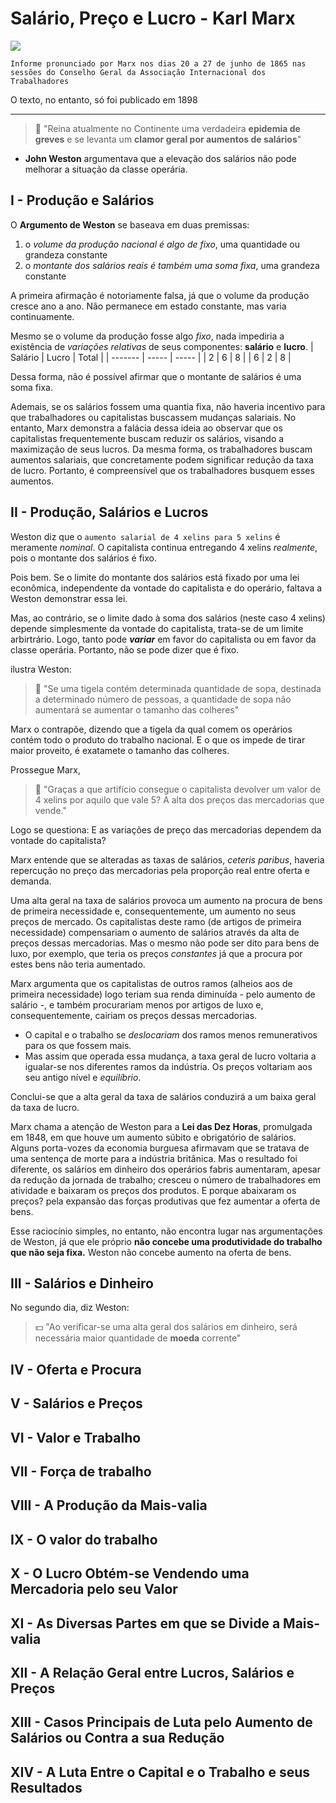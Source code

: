 # Salário, Preço e Lucro - Karl Marx
![](https://2.bp.blogspot.com/-Y5RqhjPVnX4/UUs5VvNuPUI/AAAAAAAABZU/YqSpDkNfrn0/s320/DSC0001192.jpg)

`Informe pronunciado por Marx nos dias 20 a 27 de junho de 1865 nas sessões do Conselho Geral da Associação Internacional dos Trabalhadores`

O texto, no entanto, só foi publicado em 1898
<hr> </hr>

 > 💭 "Reina atualmente no Continente uma verdadeira **epidemia de greves** e se levanta um **clamor geral por aumentos de salários**"

- **John Weston** argumentava que a elevação dos salários não pode melhorar a situação da classe operária.

## I - Produção e Salários
O **Argumento de Weston** se baseava em duas premissas:
1. o _volume da produção nacional é algo de fixo_, uma quantidade ou grandeza constante
2. o _montante dos salários reais é também uma soma fixa_, uma grandeza constante
   
A primeira afirmação é notoriamente falsa, já que o volume da produção cresce ano a ano. Não permanece em estado constante, mas varia continuamente.

Mesmo se o volume da produção fosse algo _fixo_, nada impediria a existência de _variações relativas_ de seus componentes: **salário** e **lucro**.
| Salário | Lucro | Total |
| ------- | ----- | ----- |
|    2    |   6   |   8 	 |
|    6    |   2	  |   8  	|

Dessa forma, não é possível afirmar que o montante de salários é uma soma fixa.

Ademais, se os salários fossem uma quantia fixa, não haveria incentivo para que trabalhadores ou capitalistas buscassem mudanças salariais. No entanto, Marx demonstra a falácia dessa ideia ao observar que os capitalistas frequentemente buscam reduzir os salários, visando a maximização de seus lucros. Da mesma forma, os trabalhadores buscam aumentos salariais, que concretamente podem significar redução da taxa de lucro. Portanto, é compreensível que os trabalhadores busquem esses aumentos.

## II - Produção, Salários e Lucros

Weston diz que o `aumento salarial de 4 xelins para 5 xelins` é meramente _nominal_. O capitalista continua entregando 4 xelins _realmente_, pois o montante dos salários é fixo.

Pois bem. Se o limite do montante dos salários está fixado por uma lei econômica, independente da vontade do capitalista e do operário, faltava a Weston demonstrar essa lei.

Mas, ao contrário, se o limite dado à soma dos salários (neste caso 4 xelins) depende simplesmente da vontade do capitalista, trata-se de um limite arbirtrário. Logo, tanto pode ___variar___ em favor do capitalista ou em favor da classe operária. Portanto, não se pode dizer que é fixo.

ilustra Weston:
> 🥣 "Se uma tigela contém determinada quantidade de sopa, destinada a determinado número de pessoas, a quantidade de sopa não aumentará se aumentar o tamanho das colheres"

Marx o contrapõe, dizendo que a tigela da qual comem os operários contém todo o produto do trabalho nacional. E o que os impede de tirar maior proveito, é exatamete o tamanho das colheres.

Prossegue Marx,
> 💭 "Graças a que artifício consegue o capitalista devolver um valor de 4 xelins por aquilo que vale 5? A alta dos preços das mercadorias que vende."

Logo se questiona: E as variações de preço das mercadorias dependem da vontade do capitalista?

Marx entende que se alteradas as taxas de salários, _ceteris paribus_, haveria repercução no preço das mercadorias pela proporção real entre oferta e demanda.

Uma alta geral na taxa de salários provoca um aumento na procura de bens de primeira necessidade e, consequentemente, um aumento no seus preços de mercado. Os capitalistas deste ramo (de artigos de primeira necessidade) compensariam o aumento de salários através da alta de preços dessas mercadorias. Mas o mesmo não pode ser dito para bens de luxo, por exemplo, que teria os preços _constantes_ já que a procura por estes bens não teria aumentado.

Marx argumenta que os capitalistas de outros ramos (alheios aos de primeira necessidade) logo teriam sua renda diminuída - pelo aumento de salário -, e também procurariam menos por artigos de luxo e, consequentemente, cairiam os preços dessas mercadorias.

- O capital e o trabalho se _deslocariam_ dos ramos menos remunerativos para os que fossem mais.
- Mas assim que operada essa mudança, a taxa geral de lucro voltaria a igualar-se nos diferentes ramos da indústria. Os preços voltariam aos seu antigo nível e _equilíbrio_.
 
Conclui-se que a alta geral da taxa de salários conduzirá a um baixa geral da taxa de lucro.

Marx chama a atenção de Weston para a **Lei das Dez Horas**, promulgada em 1848, em que houve um aumento súbito e obrigatório de salários. Alguns porta-vozes da economia burguesa afirmavam que se tratava de uma sentença de morte para a indústria britânica. Mas o resultado foi diferente, os salários em dinheiro dos operários fabris aumentaram, apesar da redução da jornada de trabalho; cresceu o número de trabalhadores em atividade e baixaram os preços dos produtos. E porque abaixaram os preços? pela expansão das forças produtivas que fez aumentar a oferta de bens.

Esse raciocínio simples, no entanto, não encontra lugar nas argumentações de Weston, já que ele próprio **não concebe uma produtividade do trabalho que não seja fixa.** Weston não concebe aumento na oferta de bens.

## III - Salários e Dinheiro
No segundo dia, diz Weston:
> 💵 "Ao verificar-se uma alta geral dos salários em dinheiro, será necessária maior quantidade de **moeda** corrente"


## IV - Oferta e Procura
## V - Salários e Preços
## VI - Valor e Trabalho
## VII - Força de trabalho
## VIII - A Produção da Mais-valia
## IX - O valor do trabalho
## X - O Lucro Obtém-se Vendendo uma Mercadoria pelo seu Valor
## XI - As Diversas Partes em que se Divide a Mais-valia
## XII - A Relação Geral entre Lucros, Salários e Preços
## XIII - Casos Principais de Luta pelo Aumento de Salários ou Contra a sua Redução
## XIV - A Luta Entre o Capital e o Trabalho e seus Resultados
